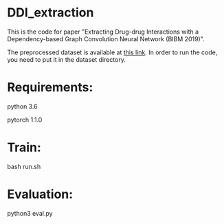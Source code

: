 DDI_extraction
====
This is the code for paper "Extracting Drug-drug Interactions with a Dependency-based Graph Convolution Neural Network (BIBM 2019)".

The preprocessed dataset is  available at [this link](https://drive.google.com/drive/folders/15px_dODJjww8l1OaIYkzbdOgbXR1lZdu?usp=sharing). In order to run the code, you need to put it in the dataset directory.


Requirements:
===

python 3.6

pytorch 1.1.0

 Train:
 ====
 
 bash run.sh

Evaluation:
====
 
 python3 eval.py
